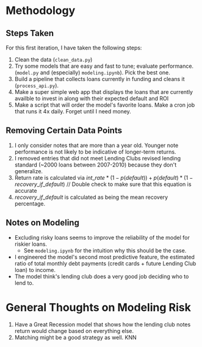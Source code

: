 # Methodology

## Steps Taken
For this first iteration, I have taken the following steps:
1. Clean the data (`clean_data.py`)
2. Try some models that are easy and fast to tune; evaluate performance. (`model.py` and (especially)
 `modeling.ipynb`). Pick the best one.
3. Build a pipeline that collects loans currently in funding and cleans it (`process_api.py`).
4. Make a super simple web app that displays the loans that are currently availble to invest in along with their expected default and ROI
5. Make a script that will order the model's favorite loans. Make a cron job that runs it 4x daily. Forget until I need money. 


## Removing Certain Data Points
1. I only consider notes that are more than a year old. Younger note performance is not likely to be indicative of longer-term returns.
2. I removed entries that did not meet Lending Clubs revised lending standard (~2000 loans between 2007-2010) because they don't generalize. 
3. Return rate is calculated via $int\_rate * (1 - p(default)) + p(default) * (1- recovery\_if\_default)$ // Double check to make sure that this equation is accurate
4. $recovery\_if\_default$ is calculated as being the mean recovery percentage. 

## Notes on Modeling
- Excluding risky loans seems to improve the reliability of the model for riskier loans.
    - See `modeling.ipynb` for the intuition why this should be the case.
- I engineered the model's second most predictive feature, the estimated ratio of total monthly debt payments (credit cards + future
Lending Club loan) to income. 
- The model think's lending club does a very good job deciding who to lend to. 

# General Thoughts on Modeling Risk
1. Have a Great Recession model that shows how the lending club notes return would change based on everything else. 
2. Matching might be a good strategy as well. KNN 
